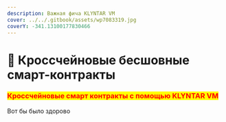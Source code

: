 ```yaml
---
description: Важная фича KLYNTAR VM
cover: ../../.gitbook/assets/wp7083319.jpg
coverY: -341.13100177830466
---
```


# 🤞 Кроссчейновые бесшовные смарт-контракты

### <mark style="color:red;">**Кроссчейновые смарт контракты с помощью KLYNTAR VM**</mark>

Вот бы было здорово&#x20;
